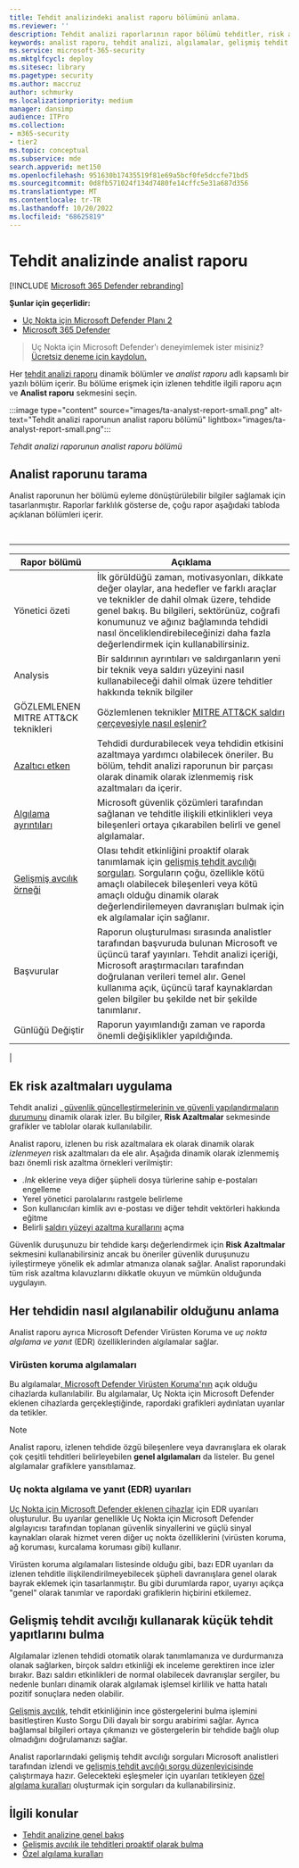 ```yaml
---
title: Tehdit analizindeki analist raporu bölümünü anlama.
ms.reviewer: ''
description: Tehdit analizi raporlarının rapor bölümü tehditler, risk azaltma, algılamalar, gelişmiş tehdit avcılığı sorguları ve daha fazlası hakkında nasıl bilgi sağlar?
keywords: analist raporu, tehdit analizi, algılamalar, gelişmiş tehdit avcılığı sorguları, azaltmalar,
ms.service: microsoft-365-security
ms.mktglfcycl: deploy
ms.sitesec: library
ms.pagetype: security
ms.author: maccruz
author: schmurky
ms.localizationpriority: medium
manager: dansimp
audience: ITPro
ms.collection:
- m365-security
- tier2
ms.topic: conceptual
ms.subservice: mde
search.appverid: met150
ms.openlocfilehash: 951630b17435519f81e69a5bcf0fe5dccfe71bd5
ms.sourcegitcommit: 0d8fb571024f134d7480fe14cffc5e31a687d356
ms.translationtype: MT
ms.contentlocale: tr-TR
ms.lasthandoff: 10/20/2022
ms.locfileid: "68625819"
---
```

# <a name="the-analyst-report-in-threat-analytics"></a>Tehdit analizinde analist raporu

[!INCLUDE [Microsoft 365 Defender rebranding](../../includes/microsoft-defender.md)]

**Şunlar için geçerlidir:**

- [Uç Nokta için Microsoft Defender Planı 2](https://go.microsoft.com/fwlink/?linkid=2154037)
- [Microsoft 365 Defender](https://go.microsoft.com/fwlink/?linkid=2118804)

> Uç Nokta için Microsoft Defender'ı deneyimlemek ister misiniz? [Ücretsiz deneme için kaydolun.](https://signup.microsoft.com/create-account/signup?products=7f379fee-c4f9-4278-b0a1-e4c8c2fcdf7e&ru=https://aka.ms/MDEp2OpenTrial?ocid=docs-wdatp-exposedapis-abovefoldlink)

Her [tehdit analizi raporu](threat-analytics.md) dinamik bölümler ve _analist raporu_ adlı kapsamlı bir yazılı bölüm içerir. Bu bölüme erişmek için izlenen tehditle ilgili raporu açın ve **Analist raporu** sekmesini seçin.

:::image type="content" source="images/ta-analyst-report-small.png" alt-text="Tehdit analizi raporunun analist raporu bölümü" lightbox="images/ta-analyst-report-small.png":::

_Tehdit analizi raporunun analist raporu bölümü_

## <a name="scan-the-analyst-report"></a>Analist raporunu tarama

Analist raporunun her bölümü eyleme dönüştürülebilir bilgiler sağlamak için tasarlanmıştır. Raporlar farklılık gösterse de, çoğu rapor aşağıdaki tabloda açıklanan bölümleri içerir.

<br>

****

|Rapor bölümü|Açıklama|
|---|---|
|Yönetici özeti|İlk görüldüğü zaman, motivasyonları, dikkate değer olaylar, ana hedefler ve farklı araçlar ve teknikler de dahil olmak üzere, tehdide genel bakış. Bu bilgileri, sektörünüz, coğrafi konumunuz ve ağınız bağlamında tehdidi nasıl önceliklendirebileceğinizi daha fazla değerlendirmek için kullanabilirsiniz.|
|Analysis|Bir saldırının ayrıntıları ve saldırganların yeni bir teknik veya saldırı yüzeyini nasıl kullanabileceği dahil olmak üzere tehditler hakkında teknik bilgiler|
|GÖZLEMLENEN MITRE ATT&CK teknikleri|Gözlemlenen teknikler [MITRE ATT&CK saldırı çerçevesiyle nasıl eşlenir?](https://attack.mitre.org/)|
|[Azaltıcı etken](#apply-additional-mitigations)|Tehdidi durdurabilecek veya tehdidin etkisini azaltmaya yardımcı olabilecek öneriler. Bu bölüm, tehdit analizi raporunun bir parçası olarak dinamik olarak izlenmemiş risk azaltmaları da içerir.|
|[Algılama ayrıntıları](#understand-how-each-threat-can-be-detected)|Microsoft güvenlik çözümleri tarafından sağlanan ve tehditle ilişkili etkinlikleri veya bileşenleri ortaya çıkarabilen belirli ve genel algılamalar.|
|[Gelişmiş avcılık örneği](#find-subtle-threat-artifacts-using-advanced-hunting)|Olası tehdit etkinliğini proaktif olarak tanımlamak için [gelişmiş tehdit avcılığı sorguları](advanced-hunting-overview.md). Sorguların çoğu, özellikle kötü amaçlı olabilecek bileşenleri veya kötü amaçlı olduğu dinamik olarak değerlendirilemeyen davranışları bulmak için ek algılamalar için sağlanır.|
|Başvurular|Raporun oluşturulması sırasında analistler tarafından başvuruda bulunan Microsoft ve üçüncü taraf yayınları. Tehdit analizi içeriği, Microsoft araştırmacıları tarafından doğrulanan verileri temel alır. Genel kullanıma açık, üçüncü taraf kaynaklardan gelen bilgiler bu şekilde net bir şekilde tanımlanır.|
|Günlüğü Değiştir|Raporun yayımlandığı zaman ve raporda önemli değişiklikler yapıldığında.|
|

## <a name="apply-additional-mitigations"></a>Ek risk azaltmaları uygulama

Tehdit analizi [, güvenlik güncelleştirmelerinin ve güvenli yapılandırmaların durumunu](threat-analytics.md#mitigations-review-list-of-mitigations-and-the-status-of-your-devices) dinamik olarak izler. Bu bilgiler, **Risk Azaltmalar** sekmesinde grafikler ve tablolar olarak kullanılabilir.

Analist raporu, izlenen bu risk azaltmalara ek olarak dinamik olarak _izlenmeyen_ risk azaltmaları da ele alır. Aşağıda dinamik olarak izlenmemiş bazı önemli risk azaltma örnekleri verilmiştir:

- _.lnk_ eklerine veya diğer şüpheli dosya türlerine sahip e-postaları engelleme
- Yerel yönetici parolalarını rastgele belirleme
- Son kullanıcıları kimlik avı e-postası ve diğer tehdit vektörleri hakkında eğitme
- Belirli [saldırı yüzeyi azaltma kurallarını](attack-surface-reduction.md) açma

Güvenlik duruşunuzu bir tehdide karşı değerlendirmek için **Risk Azaltmalar** sekmesini kullanabilirsiniz ancak bu öneriler güvenlik duruşunuzu iyileştirmeye yönelik ek adımlar atmanıza olanak sağlar. Analist raporundaki tüm risk azaltma kılavuzlarını dikkatle okuyun ve mümkün olduğunda uygulayın.

## <a name="understand-how-each-threat-can-be-detected"></a>Her tehdidin nasıl algılanabilir olduğunu anlama

Analist raporu ayrıca Microsoft Defender Virüsten Koruma ve _uç nokta algılama ve yanıt_ (EDR) özelliklerinden algılamalar sağlar.

### <a name="antivirus-detections"></a>Virüsten koruma algılamaları

Bu algılamalar[, Microsoft Defender Virüsten Koruma'nın](/windows/security/threat-protection/microsoft-defender-antivirus/microsoft-defender-antivirus-in-windows-10) açık olduğu cihazlarda kullanılabilir. Bu algılamalar, Uç Nokta için Microsoft Defender eklenen cihazlarda gerçekleştiğinde, rapordaki grafikleri aydınlatan uyarılar da tetikler.

> [!NOTE]
> Analist raporu, izlenen tehdide özgü bileşenlere veya davranışlara ek olarak çok çeşitli tehditleri belirleyebilen **genel algılamaları** da listeler. Bu genel algılamalar grafiklere yansıtılamaz.

### <a name="endpoint-detection-and-response-edr-alerts"></a>Uç nokta algılama ve yanıt (EDR) uyarıları

[Uç Nokta için Microsoft Defender eklenen cihazlar](onboard-configure.md) için EDR uyarıları oluşturulur. Bu uyarılar genellikle Uç Nokta için Microsoft Defender algılayıcısı tarafından toplanan güvenlik sinyallerini ve güçlü sinyal kaynakları olarak hizmet veren diğer uç nokta özelliklerini (virüsten koruma, ağ koruması, kurcalama koruması gibi) kullanır.

Virüsten koruma algılamaları listesinde olduğu gibi, bazı EDR uyarıları da izlenen tehditle ilişkilendirilmeyebilecek şüpheli davranışlara genel olarak bayrak eklemek için tasarlanmıştır. Bu gibi durumlarda rapor, uyarıyı açıkça "genel" olarak tanımlar ve rapordaki grafiklerin hiçbirini etkilemez.

## <a name="find-subtle-threat-artifacts-using-advanced-hunting"></a>Gelişmiş tehdit avcılığı kullanarak küçük tehdit yapıtlarını bulma

Algılamalar izlenen tehdidi otomatik olarak tanımlamanıza ve durdurmanıza olanak sağlarken, birçok saldırı etkinliği ek inceleme gerektiren ince izler bırakır. Bazı saldırı etkinlikleri de normal olabilecek davranışlar sergiler, bu nedenle bunları dinamik olarak algılamak işlemsel kirlilik ve hatta hatalı pozitif sonuçlara neden olabilir.

[Gelişmiş avcılık](advanced-hunting-overview.md), tehdit etkinliğinin ince göstergelerini bulma işlemini basitleştiren Kusto Sorgu Dili dayalı bir sorgu arabirimi sağlar. Ayrıca bağlamsal bilgileri ortaya çıkmanızı ve göstergelerin bir tehdide bağlı olup olmadığını doğrulamanızı sağlar.

Analist raporlarındaki gelişmiş tehdit avcılığı sorguları Microsoft analistleri tarafından izlendi ve [gelişmiş tehdit avcılığı sorgu düzenleyicisinde](https://security.microsoft.com/advanced-hunting) çalıştırmaya hazır. Gelecekteki eşleşmeler için uyarıları tetikleyen [özel algılama kuralları](custom-detection-rules.md) oluşturmak için sorguları da kullanabilirsiniz.

## <a name="related-topics"></a>İlgili konular

- [Tehdit analizine genel bakış](threat-analytics.md)
- [Gelişmiş avcılık ile tehditleri proaktif olarak bulma](advanced-hunting-overview.md)
- [Özel algılama kuralları](custom-detection-rules.md)
